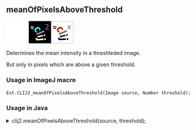 ## meanOfPixelsAboveThreshold
<img src="images/mini_empty_logo.png"/><img src="images/mini_clij2_logo.png"/><img src="images/mini_clijx_logo.png"/>

Determines the mean intensity in a threshleded image. 

But only in pixels which are above a given threshold.

### Usage in ImageJ macro
```
Ext.CLIJ2_meanOfPixelsAboveThreshold(Image source, Number threshold);
```


### Usage in Java


<details>

<summary>
clij2.meanOfPixelsAboveThreshold(source, threshold);
</summary>
```
// init CLIJ and GPU
import net.haesleinhuepf.clij2.CLIJ2;
import net.haesleinhuepf.clij.clearcl.ClearCLBuffer;
CLIJ2 clij2 = CLIJ2.getInstance();

// get input parameters
ClearCLBuffer source = clij2.push(sourceImagePlus);
float threshold = 1.0;
```

```
// Execute operation on GPU
double resultMeanOfPixelsAboveThreshold = clij2.meanOfPixelsAboveThreshold(source, threshold);
```

```
//show result
System.out.println(resultMeanOfPixelsAboveThreshold);

// cleanup memory on GPU
clij2.release(source);
```


</details>



### Usage in Matlab


<details>

<summary>
clij2.meanOfPixelsAboveThreshold(source, threshold);
</summary>
```
% init CLIJ and GPU
clij2 = init_clatlab();

% get input parameters
source = clij2.pushMat(source_matrix);
threshold = 1.0;
```

```
% Execute operation on GPU
double resultMeanOfPixelsAboveThreshold = clij2.meanOfPixelsAboveThreshold(source, threshold);
```

```
% show result
System.out.println(resultMeanOfPixelsAboveThreshold);

% cleanup memory on GPU
clij2.release(source);
```


</details>



### Usage in Icy


details>

<summary>
clij2.meanOfPixelsAboveThreshold(source, threshold);
</summary>
```
// init CLIJ and GPU
importClass(net.haesleinhuepf.clicy.CLICY);
importClass(Packages.icy.main.Icy);

clij2 = CLICY.getInstance();

// get input parameters
source_sequence = getSequence();source = clij2.pushSequence(source_sequence);
threshold = 1.0;
```

```
// Execute operation on GPU
double resultMeanOfPixelsAboveThreshold = clij2.meanOfPixelsAboveThreshold(source, threshold);
```

```
// show result
System.out.println(resultMeanOfPixelsAboveThreshold);

// cleanup memory on GPU
clij2.release(source);
```


</details>



[Back to CLIJ2 reference](https://clij.github.io/clij2-docs/reference)
[Back to CLIJ2 documentation](https://clij.github.io/clij2-docs)

[Imprint](https://clij.github.io/imprint)
